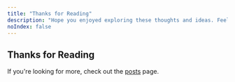 ```yaml
---
title: "Thanks for Reading"
description: "Hope you enjoyed exploring these thoughts and ideas. Feel free to connect with me through the links above or check out more posts."
noIndex: false
---
```

## Thanks for Reading

If you're looking for more, check out the [posts](/posts) page.
